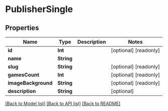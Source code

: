 # PublisherSingle

## Properties
Name | Type | Description | Notes
------------ | ------------- | ------------- | -------------
**id** | **Int** |  | [optional] [readonly] 
**name** | **String** |  | 
**slug** | **String** |  | [optional] [readonly] 
**gamesCount** | **Int** |  | [optional] [readonly] 
**imageBackground** | **String** |  | [optional] [readonly] 
**description** | **String** |  | [optional] 

[[Back to Model list]](../README.md#documentation-for-models) [[Back to API list]](../README.md#documentation-for-api-endpoints) [[Back to README]](../README.md)


